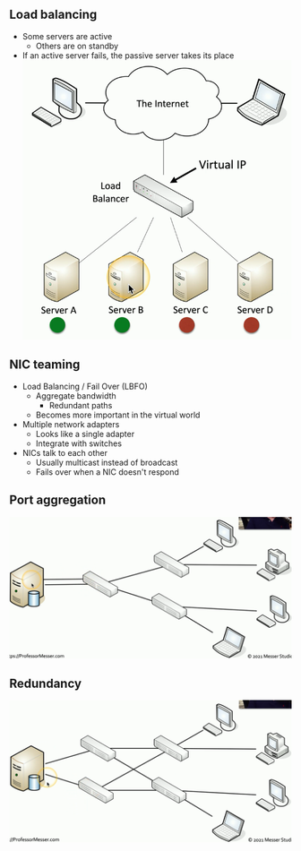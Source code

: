 ## Load balancing
- Some servers are active
	- Others are on standby
- If an active server fails, the passive server takes its place
![](../Images/079%20-%20Network%20Redundancy-1.png)
## NIC teaming
- Load Balancing / Fail Over (LBFO)
	- Aggregate bandwidth
		- Redundant paths
	- Becomes more important in the virtual world
- Multiple network adapters
	- Looks like a single adapter
	- Integrate with switches
- NICs talk to each other
	- Usually multicast instead of broadcast
	- Fails over when a NIC doesn't respond

## Port aggregation
![](../Images/079%20-%20Network%20Redundancy-2.png)
## Redundancy
![](../Images/079%20-%20Network%20Redundancy-3.png)

